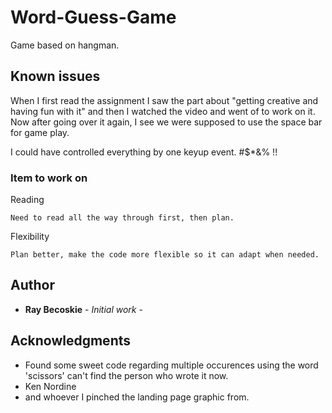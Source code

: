 # Word-Guess-Game
Game based on hangman.

## Known issues
When I first read the assignment I saw the part about "getting creative and having fun with it" and then I watched the video and went of to work on it. Now after going over it again, I see we were supposed to use the space bar for game play. 

I could have controlled everything by one keyup event. #$*&% !!

### Item to work on

Reading
```
Need to read all the way through first, then plan.
```
Flexibility
```
Plan better, make the code more flexible so it can adapt when needed.
```


## Author

* **Ray Becoskie** - *Initial work* -

## Acknowledgments

* Found some sweet code regarding multiple occurences using the word 'scissors' can't find the person who wrote it now.
* Ken Nordine
* and whoever I pinched the landing page graphic from.
